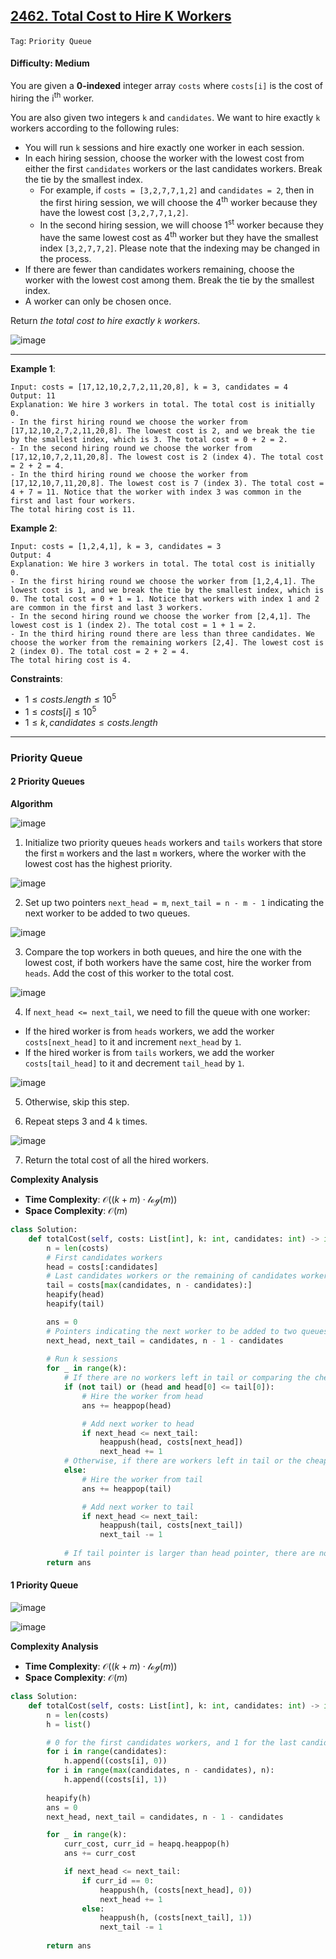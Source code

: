 ## [2462. Total Cost to Hire K Workers](https://leetcode.com/problems/total-cost-to-hire-k-workers/)

```Tag```: ```Priority Queue```

#### Difficulty: Medium

You are given a __0-indexed__ integer array ```costs``` where ```costs[i]``` is the cost of hiring the i<sup>th</sup> worker.

You are also given two integers ```k``` and ```candidates```. We want to hire exactly ```k``` workers according to the following rules:

- You will run ```k``` sessions and hire exactly one worker in each session.
- In each hiring session, choose the worker with the lowest cost from either the first ```candidates``` workers or the last candidates workers. Break the tie by the smallest index.
  - For example, if ```costs = [3,2,7,7,1,2]``` and ```candidates = 2```, then in the first hiring session, we will choose the 4<sup>th</sup> worker because they have the lowest cost ```[3,2,7,7,1,2]```.
  - In the second hiring session, we will choose 1<sup>st</sup> worker because they have the same lowest cost as 4<sup>th</sup> worker but they have the smallest index ```[3,2,7,7,2]```. Please note that the indexing may be changed in the process.
- If there are fewer than candidates workers remaining, choose the worker with the lowest cost among them. Break the tie by the smallest index.
- A worker can only be chosen once.

Return _the total cost to hire exactly ```k``` workers_.

![image](https://github.com/quananhle/Python/assets/35042430/bb718468-1bd8-4566-b7f7-9dad2f45a214)

---

__Example 1__:
```
Input: costs = [17,12,10,2,7,2,11,20,8], k = 3, candidates = 4
Output: 11
Explanation: We hire 3 workers in total. The total cost is initially 0.
- In the first hiring round we choose the worker from [17,12,10,2,7,2,11,20,8]. The lowest cost is 2, and we break the tie by the smallest index, which is 3. The total cost = 0 + 2 = 2.
- In the second hiring round we choose the worker from [17,12,10,7,2,11,20,8]. The lowest cost is 2 (index 4). The total cost = 2 + 2 = 4.
- In the third hiring round we choose the worker from [17,12,10,7,11,20,8]. The lowest cost is 7 (index 3). The total cost = 4 + 7 = 11. Notice that the worker with index 3 was common in the first and last four workers.
The total hiring cost is 11.
```

__Example 2__:
```
Input: costs = [1,2,4,1], k = 3, candidates = 3
Output: 4
Explanation: We hire 3 workers in total. The total cost is initially 0.
- In the first hiring round we choose the worker from [1,2,4,1]. The lowest cost is 1, and we break the tie by the smallest index, which is 0. The total cost = 0 + 1 = 1. Notice that workers with index 1 and 2 are common in the first and last 3 workers.
- In the second hiring round we choose the worker from [2,4,1]. The lowest cost is 1 (index 2). The total cost = 1 + 1 = 2.
- In the third hiring round there are less than three candidates. We choose the worker from the remaining workers [2,4]. The lowest cost is 2 (index 0). The total cost = 2 + 2 = 4.
The total hiring cost is 4.
```

__Constraints__:

- $1 \le costs.length \le 10^{5}$ 
- $1 \le costs[i] \le 10^{5}$
- $1 \le k, candidates \le costs.length$

---

### Priority Queue

#### 2 Priority Queues

__Algorithm__

![image](https://leetcode.com/problems/total-cost-to-hire-k-workers/Figures/2462/1.png)

1. Initialize two priority queues ```heads``` workers and ```tails``` workers that store the first ```m``` workers and the last ```m``` workers, where the worker with the lowest cost has the highest priority.

![image](https://leetcode.com/problems/total-cost-to-hire-k-workers/Figures/2462/2.png)

2. Set up two pointers ```next_head = m```, ```next_tail = n - m - 1``` indicating the next worker to be added to two queues.

![image](https://leetcode.com/problems/total-cost-to-hire-k-workers/Figures/2462/3.png)

3. Compare the top workers in both queues, and hire the one with the lowest cost, if both workers have the same cost, hire the worker from ```heads```. Add the cost of this worker to the total cost.

![image](https://leetcode.com/problems/total-cost-to-hire-k-workers/Figures/2462/4.png)

4. If ```next_head <= next_tail```, we need to fill the queue with one worker:
  - If the hired worker is from ```heads``` workers, we add the worker ```costs[next_head]``` to it and increment ```next_head``` by ```1```.
  - If the hired worker is from ```tails``` workers, we add the worker ```costs[tail_head]``` to it and decrement ```tail_head``` by ```1```.

![image](https://leetcode.com/problems/total-cost-to-hire-k-workers/Figures/2462/5.png)

5. Otherwise, skip this step.

6. Repeat steps 3 and 4 ```k``` times.

![image](https://leetcode.com/problems/total-cost-to-hire-k-workers/Figures/2462/6.png)

7. Return the total cost of all the hired workers.

__Complexity Analysis__

- __Time Complexity__: $\mathcal{O}((k+m) \cdot \mathcal{log}(⁡m))$
- __Space Complexity__: $\mathcal{O}(m)$

```Python
class Solution:
    def totalCost(self, costs: List[int], k: int, candidates: int) -> int:
        n = len(costs)
        # First candidates workers
        head = costs[:candidates]
        # Last candidates workers or the remaining of candidates workers, whichever is greater
        tail = costs[max(candidates, n - candidates):]
        heapify(head)
        heapify(tail)

        ans = 0
        # Pointers indicating the next worker to be added to two queues
        next_head, next_tail = candidates, n - 1 - candidates
        
        # Run k sessions
        for _ in range(k):
            # If there are no workers left in tail or comparing the cheapest workers in two queues
            if (not tail) or (head and head[0] <= tail[0]):
                # Hire the worker from head
                ans += heappop(head)

                # Add next worker to head
                if next_head <= next_tail:
                    heappush(head, costs[next_head])
                    next_head += 1
            # Otherwise, if there are workers left in tail or the cheapest worker is from tail 
            else:
                # Hire the worker from tail
                ans += heappop(tail)

                # Add next worker to tail
                if next_head <= next_tail:
                    heappush(tail, costs[next_tail])
                    next_tail -= 1
                
            # If tail pointer is larger than head pointer, there are no more workers outside of the queue to hire
        return ans
```

#### 1 Priority Queue

![image](https://leetcode.com/problems/total-cost-to-hire-k-workers/Figures/2462/7.png)

![image](https://leetcode.com/problems/total-cost-to-hire-k-workers/Figures/2462/8.png)

__Complexity Analysis__

- __Time Complexity__: $\mathcal{O}((k+m) \cdot \mathcal{log}(⁡m))$
- __Space Complexity__: $\mathcal{O}(m)$

```Python
class Solution:
    def totalCost(self, costs: List[int], k: int, candidates: int) -> int:
        n = len(costs)
        h = list()

        # 0 for the first candidates workers, and 1 for the last candidates workers
        for i in range(candidates):
            h.append((costs[i], 0))
        for i in range(max(candidates, n - candidates), n):
            h.append((costs[i], 1))
        
        heapify(h)
        ans = 0
        next_head, next_tail = candidates, n - 1 - candidates

        for _ in range(k):
            curr_cost, curr_id = heapq.heappop(h)
            ans += curr_cost

            if next_head <= next_tail:
                if curr_id == 0:
                    heappush(h, (costs[next_head], 0))
                    next_head += 1
                else:
                    heappush(h, (costs[next_tail], 1))
                    next_tail -= 1
            
        return ans
```
